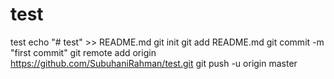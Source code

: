 # test
test
echo "# test" >> README.md
git init
git add README.md
git commit -m "first commit"
git remote add origin https://github.com/SubuhaniRahman/test.git
git push -u origin master
